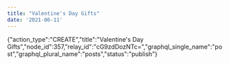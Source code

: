 ```yaml
---
title: "Valentine's Day Gifts"
date: '2021-06-11'
---
```


{"action_type":"CREATE","title":"Valentine's Day Gifts","node_id":357,"relay_id":"cG9zdDozNTc=","graphql_single_name":"post","graphql_plural_name":"posts","status":"publish"}
